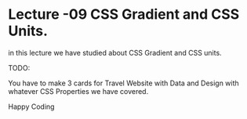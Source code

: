# Lecture -09 CSS Gradient and CSS Units.

in this lecture we have studied about CSS Gradient and CSS units.

TODO:

You have to make 3 cards for Travel Website with Data and Design with whatever CSS Properties we have covered.

Happy Coding